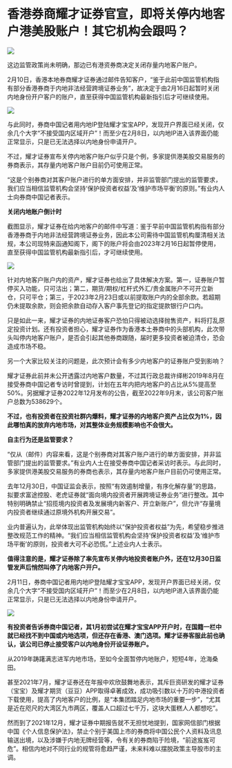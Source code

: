 # 香港券商耀才证券官宣，即将关停内地客户港美股账户！其它机构会跟吗？

![](https://inews.gtimg.com/newsapp_bt/0/15660264022/1000)

这边监管政策尚未明确，那边已有港资券商决定关闭存量内地客户账户。

2月10日，香港本地券商耀才证券通过邮件告知客户，“鉴于此前中国监管机构指有部分香港券商于内地非法经营跨境证券业务”，故决定于由2月16日起暂时关闭内地身份开户客户的账户，直至获得中国监管机构最新指引后才可继续使用。

![](https://inews.gtimg.com/newsapp_bt/0/15660264106/1000)

与此同时，券商中国记者用内地IP登陆耀才宝宝APP，发现开户界面已经关闭，仅余几个大字“不接受国内区域开户”！而至少在2月8日，以内地IP进入该界面仍能正常显示，只是已无法选择以内地身份申请开户。

不过，耀才证券宣布关停内地客户账户似乎只是个例，多家提供港美股交易服务的券商表示，其存量内地客户账户目前仍可使用正常。

“这是个别券商对其客户账户进行的单方面安排，并非监管部门提出的监管要求，我们应当相信监管机构会坚持‘保护投资者权益’及‘维护市场平衡’的原则。”有业内人士向券商中国记者表示。

**关闭内地账户倒计时**

截图显示，耀才证券在给内地客户的邮件中写道：鉴于早前中国监管机构指有部分香港券商于内地非法经营跨境证券业务，因此本公司需待中国监管机构厘清相关法规，本公司现特来函通知阁下，阁下的账户将会由2023年2月16日起暂停使用，直至获得中国监管机构最新指引后，才可继续使用。

![](https://inews.gtimg.com/newsapp_bt/0/15660264108/1000)

针对内地客户账户内的资产，耀才证券也给出了具体解决方案。第一，证券账户暂停买入功能，只可沽出；第二，期货/期权/杠杆式外汇/贵金属账户不可开立新仓，只可平仓；第三，于2023年2月23日或以前提取账户内的全部余款。若超期仍未提取余款，则会把余款自动存入客户事先登记的指定提款银行户口内。

只是如此一来，耀才证券的内地证券客户恐怕只得被动选择抛售资产，料将打乱原定投资计划。还有投资者担心，耀才证券作为香港本土券商中的头部机构，此次带头叫停内地客户账户，是否会引起其他券商跟随，届时更多投资者被迫清仓，恐会造成市场不稳。

另一个大家比较关注的问题是，此次预计会有多少内地客户的证券账户受到影响？

耀才证券此前并未公开透露过内地客户数量，不过其行政总裁许绎彬2019年8月在接受券商中国记者专访时曾提到，计划在五年内把内地客户的占比从5%提高至50%。另据耀才证券2022年12月发布的公告，截至2022年9月末，该公司客户账户总数为538629个。

**不过，也有投资者在投资社群内爆料，耀才证券的内地客户资产占比仅为1%，因此哪怕真的放弃内地市场，对其整体业务规模影响也不会很大。**

**自主行为还是监管要求？**

“仅从（邮件）内容来看，这是个别券商对其客户账户进行的单方面安排，并非监管部门提出的监管要求。”有业内人士在接受券商中国记者采访时表示。与此同时，多家提供港美股交易服务的券商也表示，其存量内地客户账户目前仍可使用正常。

去年12月30日，中国证监会表示，按照“有效遏制增量，有序化解存量”的思路，拟要求富途控股、老虎证券就“面向境内投资者开展跨境证券业务”进行整改。其中特别明确禁止“招揽境内投资者及发展境内新客户、开立新账户”，但允许“存量境内投资者继续通过原境外机构开展交易”。

业内普遍认为，此举体现出监管机构始终以“保护投资者权益”为先，希望稳步推进整改规范工作的精神。“我们应当相信监管机构会坚持‘保护投资者权益’及‘维护市场平衡’的原则，投资者大可不必恐慌。”上述业内人士表示。

**值得注意的是，耀才证券除了率先宣布关停内地投资者账户外，还在12月30日监管发声后悄然叫停了内地客户开户。**

2月11日，券商中国记者用内地IP登陆耀才宝宝APP，发现开户界面已经关闭，仅余几个大字“不接受国内区域开户”！而至少在2月8日，以内地IP进入该界面仍能正常显示，只是已无法选择以内地身份申请开户。

![](https://inews.gtimg.com/newsapp_bt/0/15660264251/1000)

**有投资者告诉券商中国记者，其1月初尝试在耀才宝宝APP开户时，在国籍一栏中就已经找不到中国或内地选项，但还存在香港、澳门选项。耀才证券客服此前也确认，该公司已停止接受客户以内地身份开设证券账户。**

从2019年踌躇满志进军内地市场，至如今全面暂停内地账户，短短4年，沧海桑田。

甚至2021年7月，耀才证券还在年报中欢欣鼓舞地表示，其斥巨资研发的耀才证券（宝宝）及耀才期货（豆豆）APP取得卓著成效，成功吸引数以十万的中港投资者下载使用，提高了内地客户的比例，是“本集团踏足内地市场的重要一步”，“尤其是近在咫尺的大湾区九市两区，覆盖人口超过七千万，这块大蛋糕人人都想吃”。

然而到了2021年12月，耀才证券中期报告就不无担忧地提到，国家网信部门根据中国《个人信息保护法》，禁止个别于美国上市的券商将中国公民个人资料及讯息输送出境，以及涉嫌于内地无牌经营等，令有关的券商陷于险境，“前途岌岌可危”。相信内地对不同行业的规管将愈趋严谨，未来料难以摆脱政策主导股市的主调。

